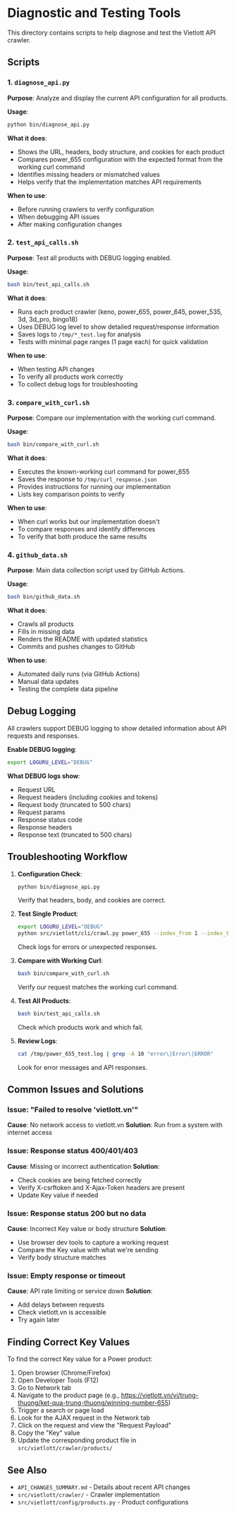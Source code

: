 # Diagnostic and Testing Tools

This directory contains scripts to help diagnose and test the Vietlott API crawler.

## Scripts

### 1. `diagnose_api.py`
**Purpose**: Analyze and display the current API configuration for all products.

**Usage**:
```bash
python bin/diagnose_api.py
```

**What it does**:
- Shows the URL, headers, body structure, and cookies for each product
- Compares power_655 configuration with the expected format from the working curl command
- Identifies missing headers or mismatched values
- Helps verify that the implementation matches API requirements

**When to use**:
- Before running crawlers to verify configuration
- When debugging API issues
- After making configuration changes

### 2. `test_api_calls.sh`
**Purpose**: Test all products with DEBUG logging enabled.

**Usage**:
```bash
bash bin/test_api_calls.sh
```

**What it does**:
- Runs each product crawler (keno, power_655, power_645, power_535, 3d, 3d_pro, bingo18)
- Uses DEBUG log level to show detailed request/response information
- Saves logs to `/tmp/*_test.log` for analysis
- Tests with minimal page ranges (1 page each) for quick validation

**When to use**:
- When testing API changes
- To verify all products work correctly
- To collect debug logs for troubleshooting

### 3. `compare_with_curl.sh`
**Purpose**: Compare our implementation with the working curl command.

**Usage**:
```bash
bash bin/compare_with_curl.sh
```

**What it does**:
- Executes the known-working curl command for power_655
- Saves the response to `/tmp/curl_response.json`
- Provides instructions for running our implementation
- Lists key comparison points to verify

**When to use**:
- When curl works but our implementation doesn't
- To compare responses and identify differences
- To verify that both produce the same results

### 4. `github_data.sh`
**Purpose**: Main data collection script used by GitHub Actions.

**Usage**:
```bash
bash bin/github_data.sh
```

**What it does**:
- Crawls all products
- Fills in missing data
- Renders the README with updated statistics
- Commits and pushes changes to GitHub

**When to use**:
- Automated daily runs (via GitHub Actions)
- Manual data updates
- Testing the complete data pipeline

## Debug Logging

All crawlers support DEBUG logging to show detailed information about API requests and responses.

**Enable DEBUG logging**:
```bash
export LOGURU_LEVEL="DEBUG"
```

**What DEBUG logs show**:
- Request URL
- Request headers (including cookies and tokens)
- Request body (truncated to 500 chars)
- Request params
- Response status code
- Response headers
- Response text (truncated to 500 chars)

## Troubleshooting Workflow

1. **Configuration Check**:
   ```bash
   python bin/diagnose_api.py
   ```
   Verify that headers, body, and cookies are correct.

2. **Test Single Product**:
   ```bash
   export LOGURU_LEVEL="DEBUG"
   python src/vietlott/cli/crawl.py power_655 --index_from 1 --index_to 1
   ```
   Check logs for errors or unexpected responses.

3. **Compare with Working Curl**:
   ```bash
   bash bin/compare_with_curl.sh
   ```
   Verify our request matches the working curl command.

4. **Test All Products**:
   ```bash
   bash bin/test_api_calls.sh
   ```
   Check which products work and which fail.

5. **Review Logs**:
   ```bash
   cat /tmp/power_655_test.log | grep -A 10 "error\|Error\|ERROR"
   ```
   Look for error messages and API responses.

## Common Issues and Solutions

### Issue: "Failed to resolve 'vietlott.vn'"
**Cause**: No network access to vietlott.vn
**Solution**: Run from a system with internet access

### Issue: Response status 400/401/403
**Cause**: Missing or incorrect authentication
**Solution**: 
- Check cookies are being fetched correctly
- Verify X-csrftoken and X-Ajax-Token headers are present
- Update Key value if needed

### Issue: Response status 200 but no data
**Cause**: Incorrect Key value or body structure
**Solution**:
- Use browser dev tools to capture a working request
- Compare the Key value with what we're sending
- Verify body structure matches

### Issue: Empty response or timeout
**Cause**: API rate limiting or service down
**Solution**:
- Add delays between requests
- Check vietlott.vn is accessible
- Try again later

## Finding Correct Key Values

To find the correct Key value for a Power product:

1. Open browser (Chrome/Firefox)
2. Open Developer Tools (F12)
3. Go to Network tab
4. Navigate to the product page (e.g., https://vietlott.vn/vi/trung-thuong/ket-qua-trung-thuong/winning-number-655)
5. Trigger a search or page load
6. Look for the AJAX request in the Network tab
7. Click on the request and view the "Request Payload"
8. Copy the "Key" value
9. Update the corresponding product file in `src/vietlott/crawler/products/`

## See Also

- `API_CHANGES_SUMMARY.md` - Details about recent API changes
- `src/vietlott/crawler/` - Crawler implementation
- `src/vietlott/config/products.py` - Product configurations
